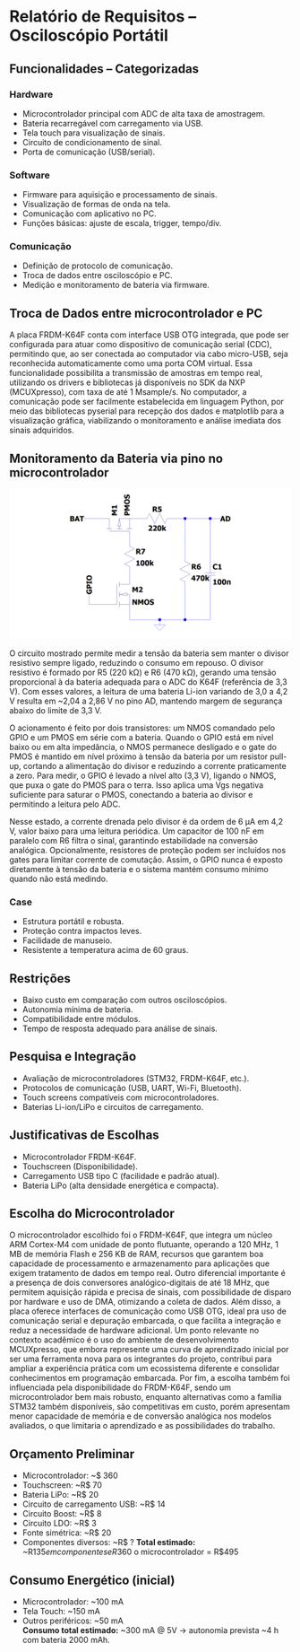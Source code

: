 # Relatório de Requisitos – Osciloscópio Portátil

## Funcionalidades – Categorizadas
### Hardware
- Microcontrolador principal com ADC de alta taxa de amostragem.
- Bateria recarregável com carregamento via USB.
- Tela touch para visualização de sinais.
- Circuito de condicionamento de sinal.
- Porta de comunicação (USB/serial).

### Software
- Firmware para aquisição e processamento de sinais.
- Visualização de formas de onda na tela.
- Comunicação com aplicativo no PC.
- Funções básicas: ajuste de escala, trigger, tempo/div.

### Comunicação
- Definição de protocolo de comunicação.
- Troca de dados entre osciloscópio e PC.
- Medição e monitoramento de bateria via firmware.

## Troca de Dados entre microcontrolador e PC
A placa FRDM-K64F conta com interface USB OTG integrada, que pode ser configurada para atuar como dispositivo de comunicação serial (CDC), permitindo que, ao ser conectada ao computador via cabo micro-USB, seja reconhecida automaticamente como uma porta COM virtual. Essa funcionalidade possibilita a transmissão de amostras em tempo real, utilizando os drivers e bibliotecas já disponíveis no SDK da NXP (MCUXpresso), com taxa de até 1 Msample/s. No computador, a comunicação pode ser facilmente estabelecida em linguagem Python, por meio das bibliotecas pyserial para recepção dos dados e matplotlib para a visualização gráfica, viabilizando o monitoramento e análise imediata dos sinais adquiridos.

## Monitoramento da Bateria via pino no microcontrolador

![Circuito de monitoramento de bateria](circuito_entrada_AD.png)

O circuito mostrado permite medir a tensão da bateria sem manter o divisor resistivo sempre ligado, reduzindo o consumo em repouso. O divisor resistivo é formado por R5 (220 kΩ) e R6 (470 kΩ), gerando uma tensão proporcional à da bateria adequada para o ADC do K64F (referência de 3,3 V). Com esses valores, a leitura de uma bateria Li-ion variando de 3,0 a 4,2 V resulta em ~2,04 a 2,86 V no pino AD, mantendo margem de segurança abaixo do limite de 3,3 V.

O acionamento é feito por dois transistores: um NMOS comandado pelo GPIO e um PMOS em série com a bateria. Quando o GPIO está em nível baixo ou em alta impedância, o NMOS permanece desligado e o gate do PMOS é mantido em nível próximo à tensão da bateria por um resistor pull-up, cortando a alimentação do divisor e reduzindo a corrente praticamente a zero. Para medir, o GPIO é levado a nível alto (3,3 V), ligando o NMOS, que puxa o gate do PMOS para o terra. Isso aplica uma Vgs negativa suficiente para saturar o PMOS, conectando a bateria ao divisor e permitindo a leitura pelo ADC.

Nesse estado, a corrente drenada pelo divisor é da ordem de 6 µA em 4,2 V, valor baixo para uma leitura periódica. Um capacitor de 100 nF em paralelo com R6 filtra o sinal, garantindo estabilidade na conversão analógica. Opcionalmente, resistores de proteção podem ser incluídos nos gates para limitar corrente de comutação. Assim, o GPIO nunca é exposto diretamente à tensão da bateria e o sistema mantém consumo mínimo quando não está medindo.


### Case
- Estrutura portátil e robusta.
- Proteção contra impactos leves.
- Facilidade de manuseio.
- Resistente a temperatura acima de 60 graus.

## Restrições
- Baixo custo em comparação com outros osciloscópios.
- Autonomia mínima de bateria.
- Compatibilidade entre módulos.
- Tempo de resposta adequado para análise de sinais.

## Pesquisa e Integração
- Avaliação de microcontroladores (STM32, FRDM-K64F, etc.).
- Protocolos de comunicação (USB, UART, Wi-Fi, Bluetooth).
- Touch screens compatíveis com microcontroladores.
- Baterias Li-ion/LiPo e circuitos de carregamento.

## Justificativas de Escolhas
- Microcontrolador FRDM-K64F.
- Touchscreen (Disponibilidade).
- Carregamento USB tipo C (facilidade e padrão atual).
- Bateria LiPo (alta densidade energética e compacta).

## Escolha do Microcontrolador
O microcontrolador escolhido foi o FRDM-K64F, que integra um núcleo ARM Cortex-M4 com unidade de ponto flutuante, operando a 120 MHz, 1 MB de memória Flash e 256 KB de RAM, recursos que garantem boa capacidade de processamento e armazenamento para aplicações que exigem tratamento de dados em tempo real. Outro diferencial importante é a presença de dois conversores analógico-digitais de até 18 MHz, que permitem aquisição rápida e precisa de sinais, com possibilidade de disparo por hardware e uso de DMA, otimizando a coleta de dados. Além disso, a placa oferece interfaces de comunicação como USB OTG, ideal pra uso de comunicação serial e depuração embarcada, o que facilita a integração e reduz a necessidade de hardware adicional. Um ponto relevante no contexto acadêmico é o uso do ambiente de desenvolvimento MCUXpresso, que embora represente uma curva de aprendizado inicial por ser uma ferramenta nova para os integrantes do projeto, contribui para ampliar a experiência prática com um ecossistema diferente e consolidar conhecimentos em programação embarcada. Por fim, a escolha também foi influenciada pela disponibilidade do FRDM-K64F, sendo um microcontrolador bem mais robusto, enquanto alternativas como a família STM32 também disponíveis, são competitivas em custo, porém apresentam menor capacidade de memória e de conversão analógica nos modelos avaliados, o que limitaria o aprendizado e as possibilidades do trabalho.


## Orçamento Preliminar
- Microcontrolador: ~$ 360
- Touchscreen: ~R$ 70  
- Bateria LiPo: ~R$ 20 
- Circuito de carregamento USB: ~R$ 14
- Circuito Boost: ~R$ 8
- Circuito LDO: ~R$ 3
- Fonte simétrica: ~R$ 20
- Componentes diversos: ~R$ ? 
**Total estimado:** ~R$135 em componentes e R$360 o microcontrolador = R$495

## Consumo Energético (inicial)
- Microcontrolador: ~100 mA  
- Tela Touch: ~150 mA  
- Outros periféricos: ~50 mA  
**Consumo total estimado:** ~300 mA @ 5V → autonomia prevista ~4 h com bateria 2000 mAh.
